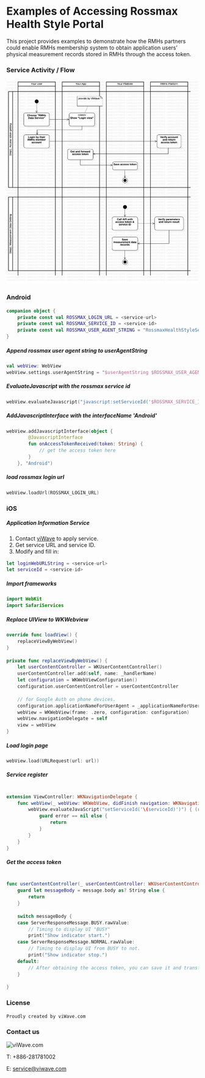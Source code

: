 # Examples of Accessing Rossmax Health Style Portal

This project provides examples to demonstrate how the RMHs partners could enable RMHs membership system to obtain application users’ physical measurement records stored in RMHs through the access token.


### Service Activity / Flow
![Service Activity](https://github.com/viWaveULife/rmhs-external-login/blob/master/activity.jpg)


### Android

``` kotlin
companion object {
    private const val ROSSMAX_LOGIN_URL = <service-url>
    private const val ROSSMAX_SERVICE_ID = <service-id>
    private const val ROSSMAX_USER_AGENT_STRING = "RossmaxHealthStyleService Android"
}
```
##### Append rossmax user agent string to userAgentString
``` kotlin
val webView: WebView
webView.settings.userAgentString = "$userAgentString $ROSSMAX_USER_AGENT_STRING"
```
##### EvaluateJavascript with the rossmax service id
``` kotlin
webView.evaluateJavascript("javascript:setServiceId('$ROSSMAX_SERVICE_ID')") {}
```
##### AddJavascriptInterface with the interfaceName 'Android'
``` kotlin
webView.addJavascriptInterface(object {
        @JavascriptInterface
        fun onAccessTokenReceived(token: String) {
			// get the access token here
        }
    }, "Android")
```
##### load rossmax login url
``` kotlin
webView.loadUrl(ROSSMAX_LOGIN_URL)
```

### iOS

##### Application Information Service

1. Contact [viWave](https://www.viwaveulife.com) to apply service.
2. Get service URL and service ID.
3. Modify and fill in:

```swift
let loginWebURLString = <service-url>
let serviceId = <service-id>
```


##### Import frameworks

```swift
import WebKit
import SafariServices
```


##### Replace UIView to WKWebview

```swift
override func loadView() {
    replaceViewByWebView()
}

private func replaceViewByWebView() {
    let userContentController = WKUserContentController()
    userContentController.add(self, name: _handlerName)
    let configuration = WKWebViewConfiguration()
    configuration.userContentController = userContentController

    // for Google Auth on phone devices.
    configuration.applicationNameForUserAgent = _applicationNameForUserAgent
    webView = WKWebView(frame: .zero, configuration: configuration)
    webView.navigationDelegate = self
    view = webView
}
```


##### Load login page

```swift
webView.load(URLRequest(url: url))
```


##### Service register

```swift

extension ViewController: WKNavigationDelegate {
    func webView(_ webView: WKWebView, didFinish navigation: WKNavigation!) {
        webView.evaluateJavaScript("setServiceId('\(serviceId)')") { (response, error) in
            guard error == nil else {
                return
            }
        }
    }
}

```


##### Get the access token

```swift

func userContentController(_ userContentController: WKUserContentController, didReceive message: WKScriptMessage) {
    guard let messageBody = message.body as? String else {
        return
    }

    switch messageBody {
    case ServerResponseMessage.BUSY.rawValue:
        // Timing to display UI "BUSY"
        print("Show indicator start.")
    case ServerResponseMessage.NORMAL.rawValue:
        // Timing to display UI from BUSY to not.
        print("Show indicator stop.")
    default:
        // After obtaining the access token, you can save it and transfer to another view.
    }

}

```


### License

```
Proudly created by viWave.com
```

### Contact us

![viWave.com](https://static.wixstatic.com/media/6b2605_f248ecb6e06543f793aa4cde1291c81d~mv2.png/v1/fill/w_520,h_148,al_c,lg_1/logo_5.png)

T: +886-281781002

E: service@viwave.com
